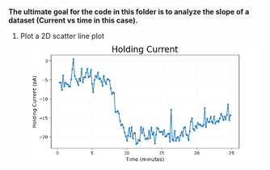 **The ultimate goal for the code in this folder is to analyze the slope of a dataset (Current vs time in this case).**

1. Plot a 2D scatter line plot
![](Ihold.png)
